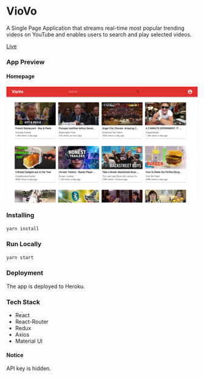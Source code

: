 # VioVo


A Single Page Application that streams real-time most popular trending videos on YouTube and enables users to search and play selected videos.

[Live](https://viovo.herokuapp.com/)

### App Preview
#### Homepage
 <img src="https://github.com/ChuSong327/VioVo2.0/blob/master/Docs/HomePage.png" align="center" width="600" overflow="hidden">

### Installing
```javascript
yarn install
```
### Run Locally
```javascript
yarn start
```
### Deployment
The app is deployed to Heroku.

### Tech Stack
* React
* React-Router
* Redux
* Axios
* Material UI

#### Notice
API key is hidden.


